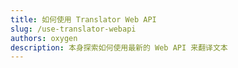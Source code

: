 ```yaml
---
title: 如何使用 Translator Web API
slug: /use-translator-webapi
authors: oxygen
description: 本身探索如何使用最新的 Web API 来翻译文本
---
```


